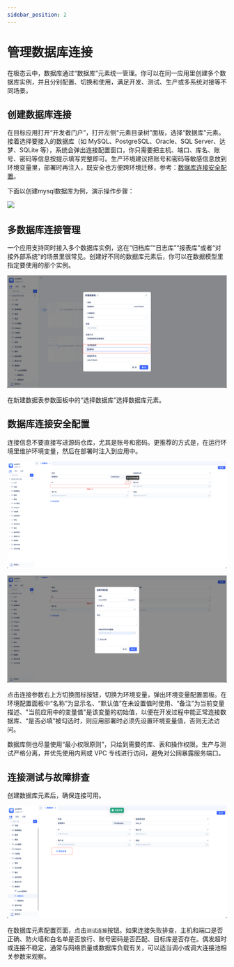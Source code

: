 ```yaml
---
sidebar_position: 2
---
```


# 管理数据库连接

在极态云中，数据库通过“数据库”元素统一管理。你可以在同一应用里创建多个数据库实例，并且分别配置、切换和使用，满足开发、测试、生产或多系统对接等不同场景。

## 创建数据库连接

在目标应用打开“开发者门户”，打开左侧“元素目录树”面板，选择“数据库”元素。接着选择要接入的数据库（如 MySQL、PostgreSQL、Oracle、SQL Server、达梦、SQLite 等），系统会弹出连接配置窗口，你只需要把主机、端口、库名、账号、密码等信息按提示填写完整即可。生产环境建议把账号和密码等敏感信息放到环境变量里，部署时再注入，既安全也方便跨环境迁移，参考：[数据库连接安全配置](#数据库连接安全配置)。

下面以创建mysql数据库为例，演示操作步骤：

![](./img/创建数据库元素.gif)

## 多数据库连接管理

一个应用支持同时接入多个数据库实例，这在“归档库”“日志库”“报表库”或者“对接外部系统”的场景里很常见。创建好不同的数据库元素后，你可以在数据模型里指定要使用的那个实例。

![](img/%E5%88%9B%E5%BB%BA%E6%95%B0%E6%8D%AE%E5%BA%93%E5%85%83%E7%B4%A0%E6%AD%A5%E9%AA%A43_1.png)

在新建数据表参数面板中的“选择数据库”选择数据库元素。

## 数据库连接安全配置

连接信息不要直接写进源码仓库，尤其是账号和密码。更推荐的方式是，在运行环境里维护环境变量，然后在部署时注入到应用中。

![定义环境变量.png](img/%E5%AE%9A%E4%B9%89%E7%8E%AF%E5%A2%83%E5%8F%98%E9%87%8F.png)

![创建环境变量.png](img/%E5%88%9B%E5%BB%BA%E7%8E%AF%E5%A2%83%E5%8F%98%E9%87%8F.png)

点击连接参数右上方切换图标按钮，切换为环境变量，弹出环境变量配置面板。在环境配置面板中“名称”为显示名、“默认值”在未设置值时使用、“备注”为当前变量描述、"当前应用中的变量值"是该变量的初始值，以便在开发过程中能正常连接数据库、“是否必填”被勾选时，则应用部署时必须先设置环境变量值，否则无法访问。


数据库侧也尽量使用“最小权限原则”，只给到需要的库、表和操作权限。生产与测试严格分离，并优先使用内网或 VPC 专线进行访问，避免对公网暴露服务端口。

## 连接测试与故障排查

创建数据库元素后，确保连接可用。

![测试数据库连接.png](img/%E6%B5%8B%E8%AF%95%E6%95%B0%E6%8D%AE%E5%BA%93%E8%BF%9E%E6%8E%A5.png)

在数据库元素配置页面，点击`测试连接`按钮。如果连接失败排查，主机和端口是否正确、防火墙和白名单是否放行、账号密码是否匹配、目标库是否存在。偶发超时或连接不稳定，通常与网络质量或数据库负载有关，可以适当调小或调大连接池相关参数来观察。



